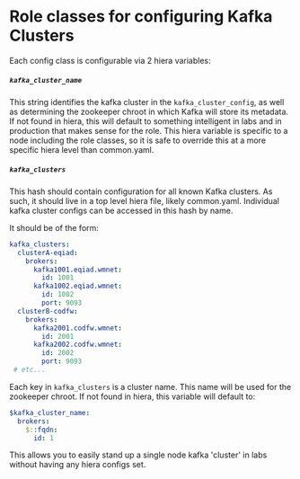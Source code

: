 # Role classes for configuring Kafka Clusters


Each config class is configurable via 2 hiera variables:

##### `kafka_cluster_name`
This string identifies the kafka cluster in the `kafka_cluster_config`, as well
as determining the zookeeper chroot in which Kafka will store its metadata.
If not found in hiera, this will default to something intelligent in labs
and in production that makes sense for the role.  This hiera variable is
specific to a node including the role classes, so it is safe to override
this at a more specific hiera level than common.yaml.

##### `kafka_clusters`
This hash should contain configuration for all known Kafka clusters.  As such,
it should live in a top level hiera file, likely common.yaml.  Individual
kafka cluster configs can be accessed in this hash by name.

It should be of the form:

```yaml
kafka_clusters:
  clusterA-eqiad:
    brokers:
      kafka1001.eqiad.wmnet:
        id: 1001
      kafka1002.eqiad.wmnet:
        id: 1002
        port: 9093
  clusterB-codfw:
    brokers:
      kafka2001.codfw.wmnet:
        id: 2001
      kafka2002.codfw.wmnet:
        id: 2002
        port: 9093
 # etc...
```

Each key in `kafka_clusters` is a cluster name.  This name will be used
for the zookeeper chroot.  If not found in hiera, this variable will default to:

```yaml
$kafka_cluster_name:
  brokers:
    $::fqdn:
      id: 1
```

This allows you to easily stand up a single node kafka 'cluster' in labs without
having any hiera configs set.


